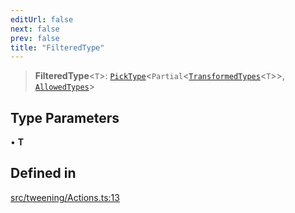```yaml
---
editUrl: false
next: false
prev: false
title: "FilteredType"
---
```


> **FilteredType**\<`T`\>: [`PickType`](/api/type-aliases/picktype/)\<`Partial`\<[`TransformedTypes`](/api/type-aliases/transformedtypes/)\<`T`\>\>, [`AllowedTypes`](/api/type-aliases/allowedtypes/)\>

## Type Parameters

• **T**

## Defined in

[src/tweening/Actions.ts:13](https://github.com/agargaro/three.ez/blob/3fdd7e09783eb2a959141bd465ac646bca571e93/src/tweening/Actions.ts#L13)
